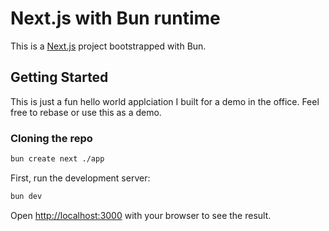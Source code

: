 # Next.js with Bun runtime

This is a [Next.js](https://nextjs.org/) project bootstrapped with Bun.

## Getting Started
This is just a fun hello world applciation I built for a demo in the office.  Feel free to rebase or use this as a demo.

### Cloning the repo

```sh
bun create next ./app
```

First, run the development server:

```bash
bun dev
```

Open [http://localhost:3000](http://localhost:3000) with your browser to see the result.


